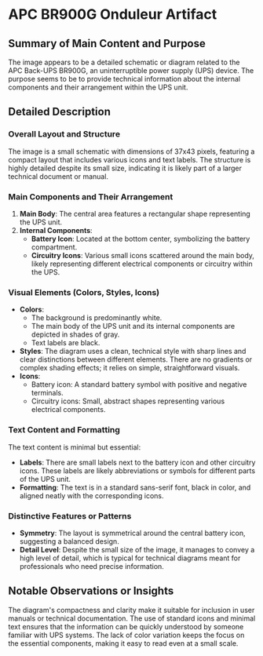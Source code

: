 # APC BR900G Onduleur Artifact

## Summary of Main Content and Purpose
The image appears to be a detailed schematic or diagram related to the APC Back-UPS BR900G, an uninterruptible power supply (UPS) device. The purpose seems to be to provide technical information about the internal components and their arrangement within the UPS unit.

## Detailed Description

### Overall Layout and Structure
The image is a small schematic with dimensions of 37x43 pixels, featuring a compact layout that includes various icons and text labels. The structure is highly detailed despite its small size, indicating it is likely part of a larger technical document or manual.

### Main Components and Their Arrangement
1. **Main Body**: The central area features a rectangular shape representing the UPS unit.
2. **Internal Components**:
   - **Battery Icon**: Located at the bottom center, symbolizing the battery compartment.
   - **Circuitry Icons**: Various small icons scattered around the main body, likely representing different electrical components or circuitry within the UPS.

### Visual Elements (Colors, Styles, Icons)
- **Colors**:
  - The background is predominantly white.
  - The main body of the UPS unit and its internal components are depicted in shades of gray.
  - Text labels are black.
- **Styles**: The diagram uses a clean, technical style with sharp lines and clear distinctions between different elements. There are no gradients or complex shading effects; it relies on simple, straightforward visuals.
- **Icons**:
  - Battery icon: A standard battery symbol with positive and negative terminals.
  - Circuitry icons: Small, abstract shapes representing various electrical components.

### Text Content and Formatting
The text content is minimal but essential:
- **Labels**: There are small labels next to the battery icon and other circuitry icons. These labels are likely abbreviations or symbols for different parts of the UPS unit.
- **Formatting**: The text is in a standard sans-serif font, black in color, and aligned neatly with the corresponding icons.

### Distinctive Features or Patterns
- **Symmetry**: The layout is symmetrical around the central battery icon, suggesting a balanced design.
- **Detail Level**: Despite the small size of the image, it manages to convey a high level of detail, which is typical for technical diagrams meant for professionals who need precise information.

## Notable Observations or Insights
The diagram's compactness and clarity make it suitable for inclusion in user manuals or technical documentation. The use of standard icons and minimal text ensures that the information can be quickly understood by someone familiar with UPS systems. The lack of color variation keeps the focus on the essential components, making it easy to read even at a small scale.